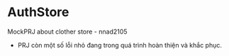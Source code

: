 # AuthStore
MockPRJ about clother store - nnad2105

- PRJ còn một số lỗi nhỏ đang trong quá trình hoàn thiện và khắc phục.
